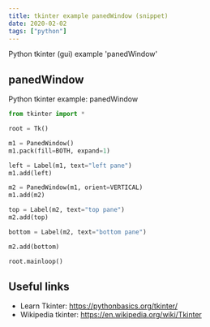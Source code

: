 ```yaml
---
title: tkinter example panedWindow (snippet)
date: 2020-02-02
tags: ["python"]
---
```

Python tkinter (gui) example 'panedWindow'


## panedWindow

Python tkinter example: panedWindow

```python
from tkinter import *

root = Tk()

m1 = PanedWindow()
m1.pack(fill=BOTH, expand=1)

left = Label(m1, text="left pane")
m1.add(left)

m2 = PanedWindow(m1, orient=VERTICAL)
m1.add(m2)

top = Label(m2, text="top pane")
m2.add(top)

bottom = Label(m2, text="bottom pane")

m2.add(bottom)

root.mainloop()

```

## Useful links

- Learn Tkinter: https://pythonbasics.org/tkinter/
- Wikipedia tkinter: https://en.wikipedia.org/wiki/Tkinter
